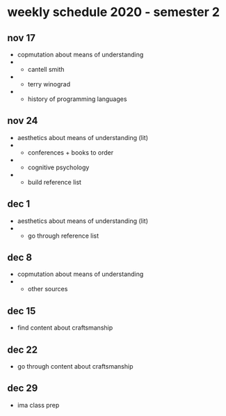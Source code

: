 # weekly schedule 2020 - semester 2

## nov 17

- copmutation about means of understanding
- - cantell smith
- - terry winograd
- - history of programming languages

## nov 24

- aesthetics about means of understanding (lit)
- - conferences + books to order
- - cognitive psychology
- - build reference list

## dec 1

- aesthetics about means of understanding (lit)
- - go through reference list

## dec 8

- copmutation about means of understanding
- - other sources

## dec 15

- find content about craftsmanship

## dec 22

- go through content about craftsmanship

## dec 29

- ima class prep